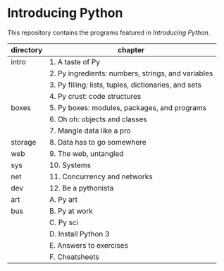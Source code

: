 Introducing Python
=================

This repository contains the programs featured in _Introducing Python_.

|directory|chapter|
|---|---|
|intro|  1. A taste of Py
|     |  2. Py ingredients: numbers, strings, and variables
|     |  3. Py filling: lists, tuples, dictionaries, and sets
|     |  4. Py crust: code structures
|boxes|  5. Py boxes: modules, packages, and programs
|     |  6. Oh oh: objects and classes
|     |  7. Mangle data like a pro
|storage|8. Data has to go somewhere
|web  |  9. The web, untangled
|sys  | 10. Systems
|net  | 11. Concurrency and networks
|dev  | 12. Be a pythonista
|art  |  A. Py art
|bus  |  B. Py at work
|     |  C. Py sci
|     |  D. Install Python 3
|     |  E. Answers to exercises
|     |  F. Cheatsheets
